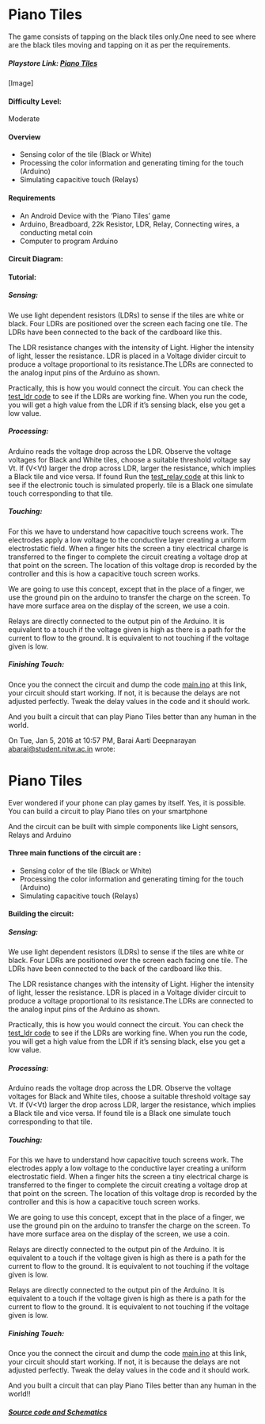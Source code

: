 # Piano Tiles

The game consists of tapping on the black tiles only.One need to see where are the black tiles moving and tapping on it as per the requirements.

##### Playstore Link: [Piano Tiles](https://play.google.com/store/apps/details?id=com.umonistudio.tile&hl=en)

 [Image] 
 
#### Difficulty Level:
Moderate
#### Overview
- Sensing color of the tile (Black or White)
- Processing the color information and generating timing  for the touch (Arduino)
- Simulating capacitive touch (Relays)


#### Requirements
- An Android Device with the ‘Piano Tiles’ game
- Arduino, Breadboard, 22k Resistor, LDR, Relay, Connecting wires, a conducting metal coin
- Computer to program Arduino

#### Circuit Diagram:


#### Tutorial:
##### Sensing:
We use light dependent resistors (LDRs) to sense if the tiles are white or black.  Four LDRs are positioned over the screen each facing one tile. The LDRs have been connected to the back of the cardboard like this.

The LDR resistance changes with the intensity of Light. Higher the intensity of light, lesser the resistance. LDR is placed in a Voltage divider circuit to produce a voltage proportional to its resistance.The LDRs are connected to the analog input pins of the Arduino as shown.

Practically, this is how you would connect the circuit. You can check the [test_ldr code](https://github.com/psurya1994/arduino-plays-piano-tiles/blob/master/Code/test_ldr/test_ldr.ino) to see if the LDRs are working fine. When you run the code, you will get a high value from the LDR if it’s sensing black, else you get a low value.



##### Processing:
Arduino reads the voltage drop across the LDR. Observe the voltage voltages for Black and White tiles, choose a suitable threshold voltage say Vt.  If  (V<Vt) larger the drop across LDR, larger the resistance, which implies a Black tile and vice versa. If found 
Run the [test_relay code](https://github.com/psurya1994/arduino-plays-piano-tiles/blob/master/Code/test_touch/test_touch.ino) at this link to see if the electronic touch is simulated properly.
tile is a Black one simulate touch corresponding to that tile. 

##### Touching:
For this we have to understand how capacitive touch screens work. The electrodes apply a low voltage to the conductive layer creating a uniform electrostatic field. When a finger hits the screen a tiny electrical charge is transferred to the finger to complete the circuit creating a voltage drop at that point on the screen. The location of this voltage drop is recorded by the controller and this is how a capacitive touch screen works.

We are going to use this concept, except that in the place of a finger, we use the ground pin on the arduino to transfer the charge on the screen. To have more surface area on the display of the screen, we use a coin.

Relays are directly connected to the output pin of the Arduino. It is equivalent to a touch if the voltage given is high as there is a path for the current to flow to the ground. It is equivalent to not touching if the voltage given is low.

##### Finishing Touch:
Once you the connect the circuit and dump the code [main.ino](https://github.com/psurya1994/arduino-plays-piano-tiles/blob/master/Code/main/main.ino) at this link, your circuit should start working. If not, it is because the delays are not adjusted perfectly. Tweak the delay values in the code and it should work.

And you built a circuit that can play Piano Tiles better than any human in the world.


On Tue, Jan 5, 2016 at 10:57 PM, Barai Aarti Deepnarayan <abarai@student.nitw.ac.in> wrote:
# Piano Tiles

Ever wondered if your phone can play games by itself. Yes, it is possible. You can build a circuit to play Piano tiles on your smartphone

And the circuit can be built with simple components like Light sensors, Relays and Arduino

#### Three main functions of the circuit are :
- Sensing color of the tile (Black or White)
-  Processing the color information and generating timing  for the touch (Arduino)
- Simulating capacitive touch (Relays)

#### Building the circuit:
##### Sensing:
We use light dependent resistors (LDRs) to sense if the tiles are white or black.  Four LDRs are positioned over the screen each facing one tile. The LDRs have been connected to the back of the cardboard like this.

The LDR resistance changes with the intensity of Light. Higher the intensity of light, lesser the resistance. LDR is placed in a Voltage divider circuit to produce a voltage proportional to its resistance.The LDRs are connected to the analog input pins of the Arduino as shown.

Practically, this is how you would connect the circuit. You can check the [test_ldr code](https://github.com/psurya1994/arduino-plays-piano-tiles/blob/master/Code/test_ldr/test_ldr.ino) to see if the LDRs are working fine. When you run the code, you will get a high value from the LDR if it’s sensing black, else you get a low value.



##### Processing:
Arduino reads the voltage drop across the LDR. Observe the voltage voltages for Black and White tiles, choose a suitable threshold voltage say Vt.  If  (V<Vt) larger the drop across LDR, larger the resistance, which implies a Black tile and vice versa. If found
tile is a Black one simulate touch corresponding to that tile. 

##### Touching:
For this we have to understand how capacitive touch screens work. The electrodes apply a low voltage to the conductive layer creating a uniform electrostatic field. When a finger hits the screen a tiny electrical charge is transferred to the finger to complete the circuit creating a voltage drop at that point on the screen. The location of this voltage drop is recorded by the controller and this is how a capacitive touch screen works.

We are going to use this concept, except that in the place of a finger, we use the ground pin on the arduino to transfer the charge on the screen. To have more surface area on the display of the screen, we use a coin.

Relays are directly connected to the output pin of the Arduino. It is equivalent to a touch if the voltage given is high as there is a path for the current to flow to the ground. It is equivalent to not touching if the voltage given is low.

Relays are directly connected to the output pin of the Arduino. It is equivalent to a touch if the voltage given is high as there is a path for the current to flow to the ground. It is equivalent to not touching if the voltage given is low.

##### Finishing Touch:
Once you the connect the circuit and dump the code [main.ino](https://github.com/psurya1994/arduino-plays-piano-tiles/blob/master/Code/main/main.ino) at this link, your circuit should start working. If not, it is because the delays are not adjusted perfectly. Tweak the delay values in the code and it should work.

And you built a circuit that can play Piano Tiles better than any human in the world!!

##### [Source code and Schematics](https://github.com/psurya1994/arduino-plays-piano-tiles)
